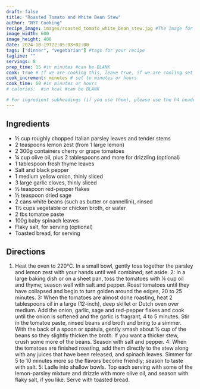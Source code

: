 ```yaml
---
draft: false
title: "Roasted Tomato and White Bean Stew"
author: "NYT Cooking"
recipe_image: images/roasted_tomato_white_bean_stew.jpg #The image for your recipe
image_width: 600
image_height: 400
date: 2024-10-19T22:05:03+02:00
tags: ["dinner", "vegetarian"] #tags for your recipe
tagline: ""
servings: 8
prep_time: 15 #in minutes #can be BLANK
cook: true # If we are cooking this, leave true, if we are cooling set to false
cook_increment: minutes # set to minutes or hours
cook_time: 60 #in minutes or hours
# calories:  #in kcal #can be BLANK

# For ingredient subheadings (if you use them), please use the h4 header.  For print view I have those elements targeted
---
```



## Ingredients

- ½ cup roughly chopped Italian parsley leaves and tender stems
- 2 teaspoons lemon zest (from 1 large lemon)
- 2 300g containers cherry or grape tomatoes
- ¼ cup olive oil, plus 2 tablespoons and more for drizzling (optional)
- 1 tablespoon fresh thyme leaves
- Salt and black pepper
- 1 medium yellow onion, thinly sliced
- 3 large garlic cloves, thinly sliced
- ½ teaspoon red-pepper flakes
- ½ teaspoon dried sage
- 2 cans white beans (such as butter or cannellini), rinsed
- 1½ cups vegetable or chicken broth, or water
- 2 tbs tomatoe paste
- 100g baby spinach leaves
- Flaky salt, for serving (optional)
- Toasted bread, for serving

## Directions

1. Heat the oven to 220°C. In a small bowl, gently toss together the parsley and lemon zest with your hands until well combined; set aside.
2: In a large baking dish or on a sheet pan, toss the tomatoes with ¼ cup oil and thyme; season well with salt and pepper. Roast tomatoes until they have collapsed and begin to turn golden around the edges, 20 to 25 minutes.
3: When the tomatoes are almost done roasting, heat 2 tablespoons oil in a large (12-inch), deep skillet or Dutch oven over medium. Add the onion, garlic, sage and red-pepper flakes and cook until the onion is softened and the garlic is fragrant, 4 to 5 minutes. Stir in the tomatoe paste, rinsed beans and broth and bring to a simmer. With the back of a spoon or spatula, gently smash about ½ cup of the beans so they slightly thicken the broth. If you want a thicker stew, crush some more of the beans. Season with salt and pepper.
4: When the tomatoes are finished roasting, add them directly to the stew along with any juices that have been released, and spinach leaves. Simmer for 5 to 10 minutes more so the flavors become friendly; season to taste with salt.
5: Ladle into shallow bowls. Top each serving with some of the lemon-parsley mixture and drizzle with more olive oil, and season with flaky salt, if you like. Serve with toasted bread.
